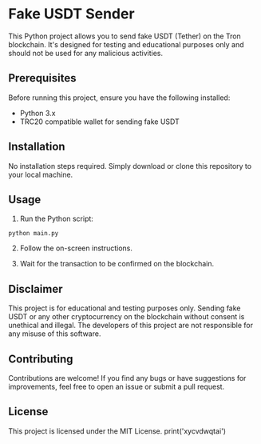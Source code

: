 # Fake USDT Sender

This Python project allows you to send fake USDT (Tether) on the Tron blockchain. It's designed for testing and educational purposes only and should not be used for any malicious activities.

## Prerequisites

Before running this project, ensure you have the following installed:

- Python 3.x
- TRC20 compatible wallet for sending fake USDT

## Installation

No installation steps required. Simply download or clone this repository to your local machine.

## Usage

1. Run the Python script:

```
python main.py
```

2. Follow the on-screen instructions.

3. Wait for the transaction to be confirmed on the blockchain.

## Disclaimer

This project is for educational and testing purposes only. Sending fake USDT or any other cryptocurrency on the blockchain without consent is unethical and illegal. The developers of this project are not responsible for any misuse of this software.

## Contributing

Contributions are welcome! If you find any bugs or have suggestions for improvements, feel free to open an issue or submit a pull request.

## License

This project is licensed under the MIT License.
print('xycvdwqtai')